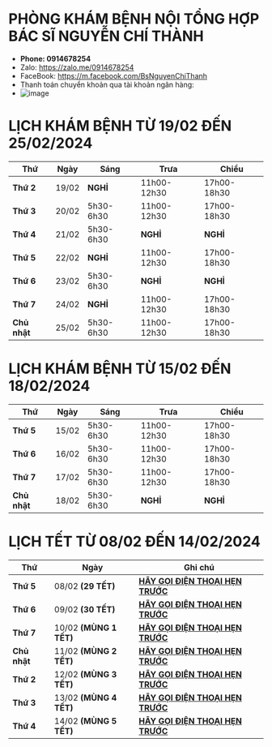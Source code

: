 # PHÒNG KHÁM BỆNH NỘI TỔNG HỢP BÁC SĨ NGUYỄN CHÍ THÀNH #

  - **Phone: 0914678254**
  - Zalo: https://zalo.me/0914678254
  - FaceBook: https://m.facebook.com/BsNguyenChiThanh
  - Thanh toán chuyển khoản qua tài khoản ngân hàng: 
  - ![image](https://github.com/BsNgChiThanh/Lich-phong-kham/assets/82578024/d575f08f-29b1-4848-83b0-fb5e88dcb50c)

# LỊCH KHÁM BỆNH TỪ 19/02 ĐẾN 25/02/2024 #

|**Thứ**     | **Ngày**| **Sáng**          | **Trưa**          | **Chiều**          | 
|--          |--       |--                 |--                 |--                  |
|**Thứ 2**   |19/02    |**NGHỈ**           |11h00-12h30        |17h00-18h30         |     
|**Thứ 3**   |20/02    |5h30-6h30          |11h00-12h30        |17h00-18h30         |       
|**Thứ 4**   |21/02    |5h30-6h30          |**NGHỈ**           |**NGHỈ**            |    
|**Thứ 5**   |22/02    |**NGHỈ**           |11h00-12h30        |17h00-18h30         |   
|**Thứ 6**   |23/02    |5h30-6h30          |**NGHỈ**           |**NGHỈ**            |         
|**Thứ 7**   |24/02    |**NGHỈ**           |11h00-12h30        |17h00-18h30         |  
|**Chủ nhật**|25/02    |5h30-6h30          |11h00-12h30        |17h00-18h30         |   

# LỊCH KHÁM BỆNH TỪ 15/02 ĐẾN 18/02/2024 #

|**Thứ**     | **Ngày**| **Sáng**          | **Trưa**          | **Chiều**          | 
|--          |--       |--                 |--                 |--                  |
|**Thứ 5**   |15/02    |5h30-6h30          |11h00-12h30        |17h00-18h30         |        
|**Thứ 6**   |16/02    |5h30-6h30          |11h00-12h30        |17h00-18h30         |         
|**Thứ 7**   |17/02    |5h30-6h30          |11h00-12h30        |17h00-18h30         |   
|**Chủ nhật**|18/02    |5h30-6h30          |**NGHỈ**           |**NGHỈ**            |  
 
# LỊCH TẾT TỪ 08/02 ĐẾN 14/02/2024 #

|**Thứ**| **Ngày**|**Ghi chú** | 
|--|--|--| 
|**Thứ 5**   |08/02 **(29 TẾT)**    |**[HÃY GỌI ĐIỆN THOẠI HẸN TRƯỚC](https://zalo.me/0914678254)**| 
|**Thứ 6**   |09/02 **(30 TẾT)**    |**[HÃY GỌI ĐIỆN THOẠI HẸN TRƯỚC](https://zalo.me/0914678254)**|
|**Thứ 7**   |10/02 **(MÙNG 1 TẾT)**|**[HÃY GỌI ĐIỆN THOẠI HẸN TRƯỚC](https://zalo.me/0914678254)**|
|**Chủ nhật**|11/02 **(MÙNG 2 TẾT)**|**[HÃY GỌI ĐIỆN THOẠI HẸN TRƯỚC](https://zalo.me/0914678254)**|
|**Thứ 2**   |12/02 **(MÙNG 3 TẾT)**|**[HÃY GỌI ĐIỆN THOẠI HẸN TRƯỚC](https://zalo.me/0914678254)**| 
|**Thứ 3**   |13/02 **(MÙNG 4 TẾT)**|**[HÃY GỌI ĐIỆN THOẠI HẸN TRƯỚC](https://zalo.me/0914678254)**|       
|**Thứ 4**   |14/02 **(MÙNG 5 TẾT)**|**[HÃY GỌI ĐIỆN THOẠI HẸN TRƯỚC](https://zalo.me/0914678254)**| 
